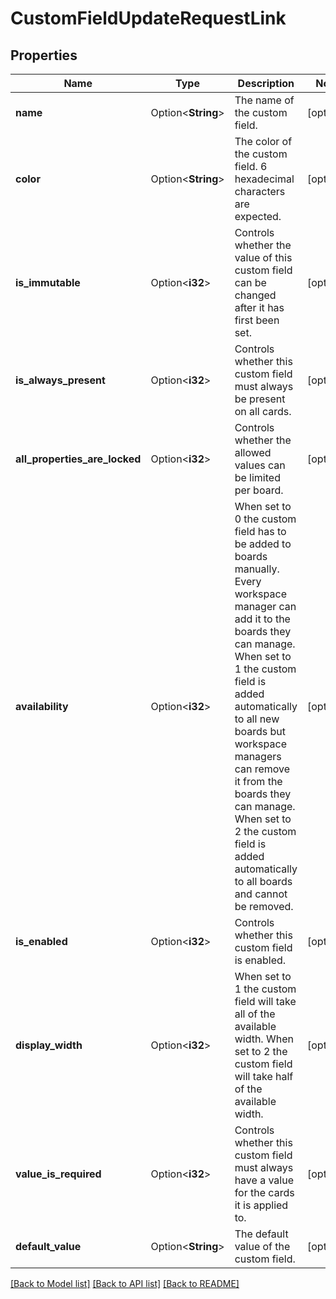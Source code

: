 # CustomFieldUpdateRequestLink

## Properties

Name | Type | Description | Notes
------------ | ------------- | ------------- | -------------
**name** | Option<**String**> | The name of the custom field. | [optional]
**color** | Option<**String**> | The color of the custom field. 6 hexadecimal characters are expected. | [optional]
**is_immutable** | Option<**i32**> | Controls whether the value of this custom field can be changed after it has first been set. | [optional]
**is_always_present** | Option<**i32**> | Controls whether this custom field must always be present on all cards. | [optional]
**all_properties_are_locked** | Option<**i32**> | Controls whether the allowed values can be limited per board. | [optional]
**availability** | Option<**i32**> | When set to 0 the custom field has to be added to boards manually. Every workspace manager can add it to the boards they can manage. When set to 1 the custom field is added automatically to all new boards but workspace managers can remove it from the boards they can manage. When set to 2 the custom field is added automatically to all boards and cannot be removed. | [optional]
**is_enabled** | Option<**i32**> | Controls whether this custom field is enabled. | [optional]
**display_width** | Option<**i32**> | When set to 1 the custom field will take all of the available width. When set to 2 the custom field will take half of the available width. | [optional]
**value_is_required** | Option<**i32**> | Controls whether this custom field must always have a value for the cards it is applied to. | [optional]
**default_value** | Option<**String**> | The default value of the custom field. | [optional]

[[Back to Model list]](../README.md#documentation-for-models) [[Back to API list]](../README.md#documentation-for-api-endpoints) [[Back to README]](../README.md)



